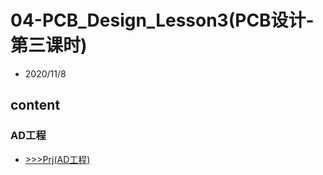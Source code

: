 # 04-PCB_Design_Lesson3(PCB设计-第三课时)

- 2020/11/8

## content

### AD工程

- [>>>Prj(AD工程)](../02-PCB_Design_Lesson1/Prj)
